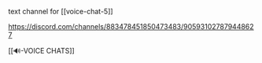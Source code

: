text channel for [[voice-chat-5]]

https://discord.com/channels/883478451850473483/905931027879448627

[[🔊-VOICE CHATS]]